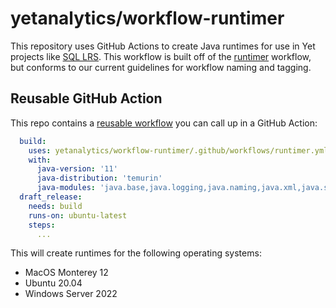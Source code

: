 # yetanalytics/workflow-runtimer

This repository uses GitHub Actions to create Java runtimes for use in Yet projects like [SQL LRS](https://github.com/yetanalytics/lrsql). This workflow is built off of the [runtimer](https://github.com/yetanalytics/runtimer) workflow, but conforms to our current guidelines for workflow naming and tagging. 

## Reusable GitHub Action

This repo contains a [reusable workflow](https://docs.github.com/en/actions/learn-github-actions/reusing-workflows) you can call up in a GitHub Action:

``` yaml
  build:
    uses: yetanalytics/workflow-runtimer/.github/workflows/runtimer.yml@< sha | tag | branch >
    with:
      java-version: '11'
      java-distribution: 'temurin'
      java-modules: 'java.base,java.logging,java.naming,java.xml,java.sql,java.transaction.xa,java.security.sasl,java.management'
  draft_release:
    needs: build
    runs-on: ubuntu-latest
    steps:
      ...
```

This will create runtimes for the following operating systems:
- MacOS Monterey 12
- Ubuntu 20.04
- Windows Server 2022

